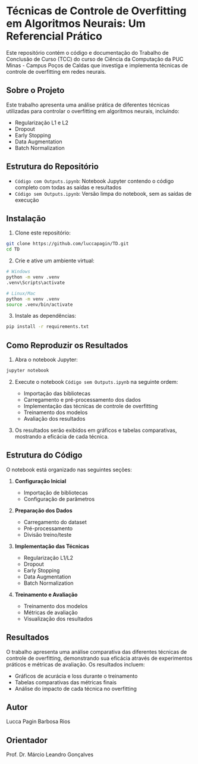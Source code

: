 # Técnicas de Controle de Overfitting em Algoritmos Neurais: Um Referencial Prático

Este repositório contém o código e documentação do Trabalho de Conclusão de Curso (TCC) do curso de Ciência da Computação da PUC Minas - Campus Poços de Caldas que investiga e implementa técnicas de controle de overfitting em redes neurais.

## Sobre o Projeto

Este trabalho apresenta uma análise prática de diferentes técnicas utilizadas para controlar o overfitting em algoritmos neurais, incluindo:

- Regularização L1 e L2
- Dropout
- Early Stopping
- Data Augmentation
- Batch Normalization

## Estrutura do Repositório

- `Código com Outputs.ipynb`: Notebook Jupyter contendo o código completo com todas as saídas e resultados
- `Código sem Outputs.ipynb`: Versão limpa do notebook, sem as saídas de execução

## Instalação

1. Clone este repositório:
```bash
git clone https://github.com/luccapagin/TD.git
cd TD
```

2. Crie e ative um ambiente virtual:
```bash
# Windows
python -m venv .venv
.venv\Scripts\activate

# Linux/Mac
python -m venv .venv
source .venv/bin/activate
```

3. Instale as dependências:
```bash
pip install -r requirements.txt
```


## Como Reproduzir os Resultados

1. Abra o notebook Jupyter:
```bash
jupyter notebook
```

2. Execute o notebook `Código sem Outputs.ipynb` na seguinte ordem:
   - Importação das bibliotecas
   - Carregamento e pré-processamento dos dados
   - Implementação das técnicas de controle de overfitting
   - Treinamento dos modelos
   - Avaliação dos resultados

3. Os resultados serão exibidos em gráficos e tabelas comparativas, mostrando a eficácia de cada técnica.

## Estrutura do Código

O notebook está organizado nas seguintes seções:

1. **Configuração Inicial**
   - Importação de bibliotecas
   - Configuração de parâmetros

2. **Preparação dos Dados**
   - Carregamento do dataset
   - Pré-processamento
   - Divisão treino/teste

3. **Implementação das Técnicas**
   - Regularização L1/L2
   - Dropout
   - Early Stopping
   - Data Augmentation
   - Batch Normalization

4. **Treinamento e Avaliação**
   - Treinamento dos modelos
   - Métricas de avaliação
   - Visualização dos resultados

## Resultados

O trabalho apresenta uma análise comparativa das diferentes técnicas de controle de overfitting, demonstrando sua eficácia através de experimentos práticos e métricas de avaliação. Os resultados incluem:

- Gráficos de acurácia e loss durante o treinamento
- Tabelas comparativas das métricas finais
- Análise do impacto de cada técnica no overfitting


## Autor

Lucca Pagin Barbosa Rios

## Orientador

Prof. Dr. Márcio Leandro Gonçalves

